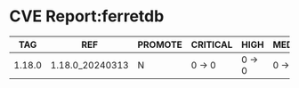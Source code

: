 # CVE Report:ferretdb
|  TAG   |       REF       | PROMOTE | CRITICAL |  HIGH  | MEDIUM |  LOW   | UNKNOWN |
|--------|-----------------|---------|----------|--------|--------|--------|---------|
| 1.18.0 | 1.18.0_20240313 | N       | 0 -> 0   | 0 -> 0 | 0 -> 0 | 0 -> 0 | 0 -> 0  |
